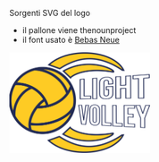 Sorgenti SVG del logo
- il pallone viene thenounproject
- il font usato è [Bebas Neue](https://fonts.google.com/specimen/Bebas+Neue)

<img src="lightvolley.svg" width="50%"/>
